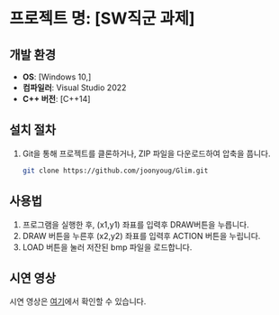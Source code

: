 # 프로젝트 명: [SW직군 과제]

## 개발 환경
- **OS**: [Windows 10,]
- **컴파일러**: Visual Studio 2022
- **C++ 버전**: [C++14]

## 설치 절차
1. Git을 통해 프로젝트를 클론하거나, ZIP 파일을 다운로드하여 압축을 풉니다.
    ```bash
    git clone https://github.com/joonyoug/Glim.git
    ```
## 사용법
1. 프로그램을 실행한 후, (x1,y1) 좌표를 입력후 DRAW버튼을 누릅니다.
2. DRAW 버튼을 누른후 (x2,y2) 좌표를 입력후 ACTION 버튼을 누립니다.
3. LOAD 버튼을 눌러 저잔된 bmp 파일을 로드합니다.

## 시연 영상
시연 영상은 [여기](https://youtu.be/MsPk4WqNJEc)에서 확인할 수 있습니다.


